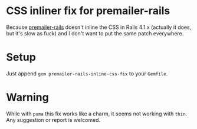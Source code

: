 # CSS inliner fix for premailer-rails
Because [premailer-rails](https://github.com/fphilipe/premailer-rails) doesn't inline the CSS in Rails 4.1.x (actually it does, but it's slow as fuck) and I don't want to put the same patch everywhere.

# Setup
Just append `gem premailer-rails-inline-css-fix` to your `Gemfile`.

# Warning
While with `puma` this fix works like a charm, it seems not working with `thin`. Any suggestion or report is welcomed.
